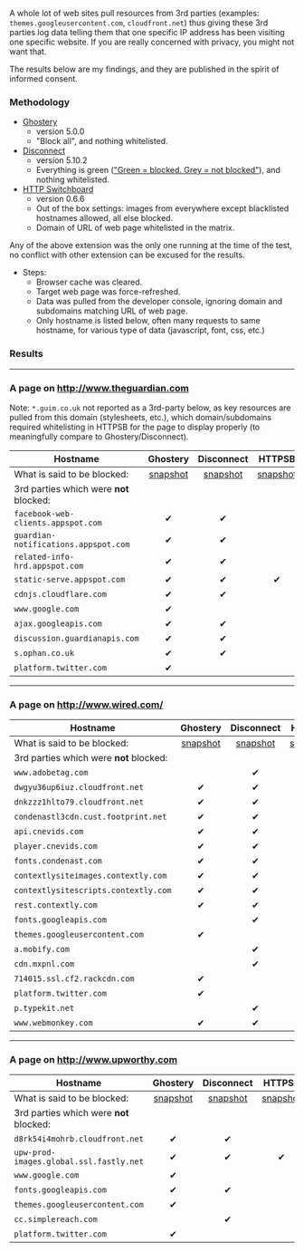 A whole lot of web sites pull resources from 3rd parties (examples: `themes.googleusercontent.com`, `cloudfront.net`) thus giving these 3rd parties log data telling them that one specific IP address has been visiting one specific website. If you are really concerned with privacy, you might not want that.

The results below are my findings, and they are published in the spirit of informed consent.

### Methodology

- [Ghostery](https://chrome.google.com/webstore/detail/ghostery/mlomiejdfkolichcflejclcbmpeaniij)
    * version 5.0.0
    * "Block all", and nothing whitelisted.
- [Disconnect](https://chrome.google.com/webstore/detail/disconnect/jeoacafpbcihiomhlakheieifhpjdfeo)
    * version 5.10.2
    * Everything is green (["Green = blocked. Grey = not blocked"](https://disconnect.me/disconnect/faq#why-are-some-icons-green-and-some-icons-grey)), and nothing whitelisted.
- [HTTP Switchboard](https://chrome.google.com/webstore/detail/http-switchboard/mghdpehejfekicfjcdbfofhcmnjhgaag)
    * version 0.6.6
    * Out of the box settings: images from everywhere except blacklisted hostnames allowed, all else blocked.
    * Domain of URL of web page whitelisted in the matrix.

Any of the above extension was the only one running at the time of the test, no conflict with other extension can be excused for the results.

- Steps:
    * Browser cache was cleared.
    * Target web page was force-refreshed.
    * Data was pulled from the developer console, ignoring domain and subdomains matching URL of web page.
    * Only hostname is listed below, often many requests to same hostname, for various type of data (javascript, font, css, etc.)

### Results

***

### A page on http://www.theguardian.com

Note: `*.guim.co.uk` not reported as a 3rd-party below, as key resources are pulled from this domain (stylesheets, etc.), which domain/subdomains required whitelisting in HTTPSB for the page to display properly (to meaningfully compare to Ghostery/Disconnect).

| Hostname                                | Ghostery       | Disconnect | HTTPSB |
| --------------------------------------- |:--------------:|:----------:|:------:|
| What is said to be blocked:             | [snapshot](https://raw.github.com/gorhill/httpswitchboard/master/doc/img/privacy-tour-2-ghostery.png) | [snapshot](https://raw.github.com/gorhill/httpswitchboard/master/doc/img/privacy-tour-2-disconnect.png) | [snapshot](https://raw.github.com/gorhill/httpswitchboard/master/doc/img/privacy-tour-2-httpsb.png) |
| 3rd parties which were **not** blocked: |                |            |        |
| `facebook-web-clients.appspot.com`      | ✔              | ✔          |        |
| `guardian-notifications.appspot.com`    | ✔              | ✔          |        |
| `related-info-hrd.appspot.com`          | ✔              | ✔          |        |
| `static-serve.appspot.com`              | ✔              | ✔          | ✔      |
| `cdnjs.cloudflare.com`                  | ✔              | ✔          |        |
| `www.google.com`                        | ✔              |            |        |
| `ajax.googleapis.com`                   | ✔              | ✔          |        |
| `discussion.guardianapis.com`           | ✔              | ✔          |        |
| `s.ophan.co.uk`                         | ✔              | ✔          |        |
| `platform.twitter.com`                  | ✔              |            |        |

***

### A page on http://www.wired.com/

| Hostname                                | Ghostery       | Disconnect | HTTPSB |
| --------------------------------------- |:--------------:|:----------:|:------:|
| What is said to be blocked:             | [snapshot](https://raw.github.com/gorhill/httpswitchboard/master/doc/img/privacy-tour-3-ghostery.png) | [snapshot](https://raw.github.com/gorhill/httpswitchboard/master/doc/img/privacy-tour-3-disconnect.png) | [snapshot](https://raw.github.com/gorhill/httpswitchboard/master/doc/img/privacy-tour-3-httpsb.png) |
| 3rd parties which were **not** blocked: |                |            |        |
| `www.adobetag.com`                      |                | ✔          |        |
| `dwgyu36up6iuz.cloudfront.net`          | ✔              | ✔          |        |
| `dnkzzz1hlto79.cloudfront.net`          | ✔              | ✔          |        |
| `condenastl3cdn.cust.footprint.net`     | ✔              | ✔          |        |
| `api.cnevids.com`                       | ✔              | ✔          |        |
| `player.cnevids.com`                    | ✔              | ✔          |        |
| `fonts.condenast.com`                   | ✔              | ✔          |        |
| `contextlysiteimages.contextly.com`     | ✔              | ✔          |        |
| `contextlysitescripts.contextly.com`    | ✔              | ✔          |        |
| `rest.contextly.com`                    | ✔              | ✔          |        |
| `fonts.googleapis.com`                  |                | ✔          |        |
| `themes.googleusercontent.com`          | ✔              |            |        |
| `a.mobify.com`                          |                | ✔          |        |
| `cdn.mxpnl.com`                         |                | ✔          |        |
| `714015.ssl.cf2.rackcdn.com`            | ✔              |            |        |
| `platform.twitter.com`                  | ✔              |            |        |
| `p.typekit.net`                         |                | ✔          |        |
| `www.webmonkey.com`                     | ✔              | ✔          | ✔      |

***

### A page on http://www.upworthy.com

| Hostname                                | Ghostery       | Disconnect | HTTPSB |
| --------------------------------------- |:--------------:|:----------:|:------:|
| What is said to be blocked:             | [snapshot](https://raw.github.com/gorhill/httpswitchboard/master/doc/img/privacy-tour-1-ghostery.png) | [snapshot](https://raw.github.com/gorhill/httpswitchboard/master/doc/img/privacy-tour-1-disconnect.png) | [snapshot](https://raw.github.com/gorhill/httpswitchboard/master/doc/img/privacy-tour-1-httpsb.png) |
| 3rd parties which were **not** blocked: |                |            |        |
| `d8rk54i4mohrb.cloudfront.net`          | ✔              | ✔          |        |
| `upw-prod-images.global.ssl.fastly.net` | ✔              | ✔          | ✔      |
| `www.google.com`                        | ✔              |            |        |
| `fonts.googleapis.com`                  | ✔              | ✔          |        |
| `themes.googleusercontent.com`          | ✔              |            |        |
| `cc.simplereach.com`                    |                | ✔          |        |
| `platform.twitter.com`                  | ✔              |            |        |